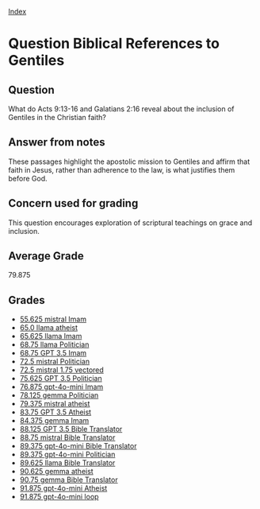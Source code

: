 
[Index](../../index.md)
# Question Biblical References to Gentiles
## Question
What do Acts 9:13-16 and Galatians 2:16 reveal about the inclusion of Gentiles in the Christian faith?

## Answer from notes
These passages highlight the apostolic mission to Gentiles and affirm that faith in Jesus, rather than adherence to the law, is what justifies them before God.

## Concern used for grading
This question encourages exploration of scriptural teachings on grace and inclusion.

## Average Grade
79.875

## Grades
 * [55.625 mistral Imam](../answers/mistral_Imam/Biblical_References_to_Gentiles.md)
 * [65.0 llama atheist](../answers/llama_atheist/Biblical_References_to_Gentiles.md)
 * [65.625 llama Imam](../answers/llama_Imam/Biblical_References_to_Gentiles.md)
 * [68.75 llama Politician](../answers/llama_Politician/Biblical_References_to_Gentiles.md)
 * [68.75 GPT 3.5 Imam](../answers/GPT_3.5_Imam/Biblical_References_to_Gentiles.md)
 * [72.5 mistral Politician](../answers/mistral_Politician/Biblical_References_to_Gentiles.md)
 * [72.5 mistral 1.75 vectored](../answers/mistral_1.75_vectored/Biblical_References_to_Gentiles.md)
 * [75.625 GPT 3.5 Politician](../answers/GPT_3.5_Politician/Biblical_References_to_Gentiles.md)
 * [76.875 gpt-4o-mini Imam](../answers/gpt-4o-mini_Imam/Biblical_References_to_Gentiles.md)
 * [78.125 gemma Politician](../answers/gemma_Politician/Biblical_References_to_Gentiles.md)
 * [79.375 mistral atheist](../answers/mistral_atheist/Biblical_References_to_Gentiles.md)
 * [83.75 GPT 3.5 Atheist](../answers/GPT_3.5_Atheist/Biblical_References_to_Gentiles.md)
 * [84.375 gemma Imam](../answers/gemma_Imam/Biblical_References_to_Gentiles.md)
 * [88.125 GPT 3.5 Bible Translator](../answers/GPT_3.5_Bible_Translator/Biblical_References_to_Gentiles.md)
 * [88.75 mistral Bible Translator](../answers/mistral_Bible_Translator/Biblical_References_to_Gentiles.md)
 * [89.375 gpt-4o-mini Bible Translator](../answers/gpt-4o-mini_Bible_Translator/Biblical_References_to_Gentiles.md)
 * [89.375 gpt-4o-mini Politician](../answers/gpt-4o-mini_Politician/Biblical_References_to_Gentiles.md)
 * [89.625 llama Bible Translator](../answers/llama_Bible_Translator/Biblical_References_to_Gentiles.md)
 * [90.625 gemma atheist](../answers/gemma_atheist/Biblical_References_to_Gentiles.md)
 * [90.75 gemma Bible Translator](../answers/gemma_Bible_Translator/Biblical_References_to_Gentiles.md)
 * [91.875 gpt-4o-mini Atheist](../answers/gpt-4o-mini_Atheist/Biblical_References_to_Gentiles.md)
 * [91.875 gpt-4o-mini loop](../answers/gpt-4o-mini_loop/Biblical_References_to_Gentiles.md)
